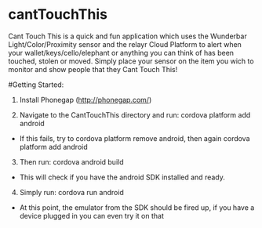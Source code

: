 cantTouchThis
=============

Cant Touch This is a quick and fun application which uses the Wunderbar Light/Color/Proximity sensor and the relayr Cloud Platform to alert when  your wallet/keys/cello/elephant or anything you can think of has been touched, stolen or moved. Simply place your sensor on the item you wich to monitor and show people that they Cant Touch This! 

#Getting Started:
1. Install Phonegap (http://phonegap.com/)

2. Navigate to the CantTouchThis directory and run: cordova platform add android
  * If this fails, try to cordova platform remove android, then again cordova platform add android

3. Then run: cordova android build
  * This will check if you have the android SDK installed and ready.

4. Simply run: cordova run android
  * At this point, the emulator from the SDK should be fired up, if you have a device plugged in you can even try it on that
